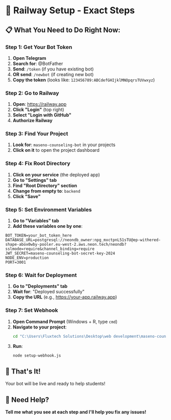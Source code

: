 # 🚀 Railway Setup - Exact Steps

## 📋 What You Need to Do Right Now:

### Step 1: Get Your Bot Token
1. **Open Telegram**
2. **Search for**: @BotFather
3. **Send**: `/token` (if you have existing bot)
4. **OR send**: `/newbot` (if creating new bot)
5. **Copy the token** (looks like: `123456789:ABCdefGHIjklMNOpqrsTUVwxyz`)

### Step 2: Go to Railway
1. **Open**: https://railway.app
2. **Click "Login"** (top right)
3. **Select "Login with GitHub"**
4. **Authorize Railway**

### Step 3: Find Your Project
1. **Look for**: `maseno-counseling-bot` in your projects
2. **Click on it** to open the project dashboard

### Step 4: Fix Root Directory
1. **Click on your service** (the deployed app)
2. **Go to "Settings" tab**
3. **Find "Root Directory" section**
4. **Change from empty to**: `backend`
5. **Click "Save"**

### Step 5: Set Environment Variables
1. **Go to "Variables" tab**
2. **Add these variables one by one**:

```
BOT_TOKEN=your_bot_token_here
DATABASE_URL=postgresql://neondb_owner:npg_mxctpnL51sTU@ep-withered-shape-abox0wby-pooler.eu-west-2.aws.neon.tech/neondb?sslmode=require&channel_binding=require
JWT_SECRET=maseno-counseling-bot-secret-key-2024
NODE_ENV=production
PORT=3001
```

### Step 6: Wait for Deployment
1. **Go to "Deployments" tab**
2. **Wait for**: "Deployed successfully"
3. **Copy the URL** (e.g., https://your-app.railway.app)

### Step 7: Set Webhook
1. **Open Command Prompt** (Windows + R, type `cmd`)
2. **Navigate to your project**:
   ```bash
   cd "C:\Users\Fluxtech Solutions\Desktop\web development\maseno-counseling-bot"
   ```
3. **Run**:
   ```bash
   node setup-webhook.js
   ```

## 🎯 That's It!

Your bot will be live and ready to help students!

## 🔧 Need Help?

**Tell me what you see at each step and I'll help you fix any issues!**
